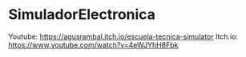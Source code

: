 # SimuladorElectronica

Youtube: https://agusrambal.itch.io/escuela-tecnica-simulator
Itch.io: https://www.youtube.com/watch?v=4eWJYhH8Fbk
